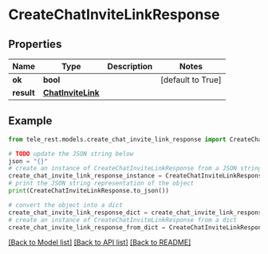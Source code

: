 # CreateChatInviteLinkResponse


## Properties

Name | Type | Description | Notes
------------ | ------------- | ------------- | -------------
**ok** | **bool** |  | [default to True]
**result** | [**ChatInviteLink**](ChatInviteLink.md) |  | 

## Example

```python
from tele_rest.models.create_chat_invite_link_response import CreateChatInviteLinkResponse

# TODO update the JSON string below
json = "{}"
# create an instance of CreateChatInviteLinkResponse from a JSON string
create_chat_invite_link_response_instance = CreateChatInviteLinkResponse.from_json(json)
# print the JSON string representation of the object
print(CreateChatInviteLinkResponse.to_json())

# convert the object into a dict
create_chat_invite_link_response_dict = create_chat_invite_link_response_instance.to_dict()
# create an instance of CreateChatInviteLinkResponse from a dict
create_chat_invite_link_response_from_dict = CreateChatInviteLinkResponse.from_dict(create_chat_invite_link_response_dict)
```
[[Back to Model list]](../README.md#documentation-for-models) [[Back to API list]](../README.md#documentation-for-api-endpoints) [[Back to README]](../README.md)


